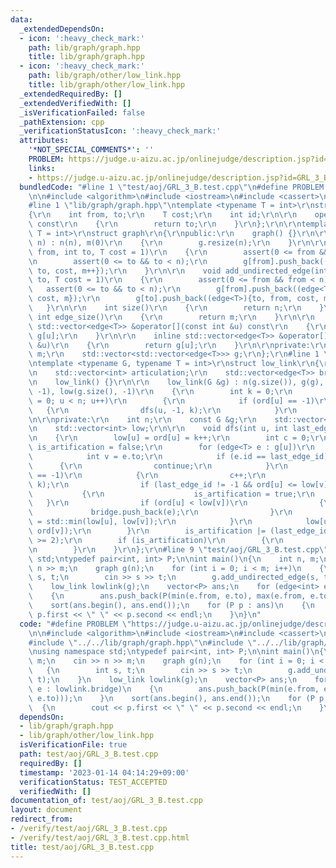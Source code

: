 ```yaml
---
data:
  _extendedDependsOn:
  - icon: ':heavy_check_mark:'
    path: lib/graph/graph.hpp
    title: lib/graph/graph.hpp
  - icon: ':heavy_check_mark:'
    path: lib/graph/other/low_link.hpp
    title: lib/graph/other/low_link.hpp
  _extendedRequiredBy: []
  _extendedVerifiedWith: []
  _isVerificationFailed: false
  _pathExtension: cpp
  _verificationStatusIcon: ':heavy_check_mark:'
  attributes:
    '*NOT_SPECIAL_COMMENTS*': ''
    PROBLEM: https://judge.u-aizu.ac.jp/onlinejudge/description.jsp?id=GRL_3_B
    links:
    - https://judge.u-aizu.ac.jp/onlinejudge/description.jsp?id=GRL_3_B
  bundledCode: "#line 1 \"test/aoj/GRL_3_B.test.cpp\"\n#define PROBLEM \"https://judge.u-aizu.ac.jp/onlinejudge/description.jsp?id=GRL_3_B\"\
    \n\n#include <algorithm>\n#include <iostream>\n#include <cassert>\n#include <vector>\n\
    #line 1 \"lib/graph/graph.hpp\"\ntemplate <typename T = int>\r\nstruct edge\r\n\
    {\r\n    int from, to;\r\n    T cost;\r\n    int id;\r\n\r\n    operator int()\
    \ const\r\n    {\r\n        return to;\r\n    }\r\n};\r\n\r\ntemplate <typename\
    \ T = int>\r\nstruct graph\r\n{\r\npublic:\r\n    graph() {}\r\n\r\n    graph(int\
    \ n) : n(n), m(0)\r\n    {\r\n        g.resize(n);\r\n    }\r\n\r\n    void add_directed_edge(int\
    \ from, int to, T cost = 1)\r\n    {\r\n        assert(0 <= from && from < n);\r\
    \n        assert(0 <= to && to < n);\r\n        g[from].push_back((edge<T>){from,\
    \ to, cost, m++});\r\n    }\r\n\r\n    void add_undirected_edge(int from, int\
    \ to, T cost = 1)\r\n    {\r\n        assert(0 <= from && from < n);\r\n     \
    \   assert(0 <= to && to < n);\r\n        g[from].push_back((edge<T>){from, to,\
    \ cost, m});\r\n        g[to].push_back((edge<T>){to, from, cost, m++});\r\n \
    \   }\r\n\r\n    int size()\r\n    {\r\n        return n;\r\n    }\r\n\r\n   \
    \ int edge_size()\r\n    {\r\n        return m;\r\n    }\r\n\r\n    inline const\
    \ std::vector<edge<T>> &operator[](const int &u) const\r\n    {\r\n        return\
    \ g[u];\r\n    }\r\n\r\n    inline std::vector<edge<T>> &operator[](const int\
    \ &u)\r\n    {\r\n        return g[u];\r\n    }\r\n\r\nprivate:\r\n    int n,\
    \ m;\r\n    std::vector<std::vector<edge<T>>> g;\r\n};\r\n#line 1 \"lib/graph/other/low_link.hpp\"\
    \ntemplate <typename G, typename T = int>\r\nstruct low_link\r\n{\r\npublic:\r\
    \n    std::vector<int> articulation;\r\n    std::vector<edge<T>> bridge;\r\n\r\
    \n    low_link() {}\r\n\r\n    low_link(G &g) : n(g.size()), g(g), ord(g.size(),\
    \ -1), low(g.size(), -1)\r\n    {\r\n        int k = 0;\r\n        for (int u\
    \ = 0; u < n; u++)\r\n        {\r\n            if (ord[u] == -1)\r\n         \
    \   {\r\n                dfs(u, -1, k);\r\n            }\r\n        }\r\n    }\r\
    \n\r\nprivate:\r\n    int n;\r\n    const G &g;\r\n    std::vector<int> ord;\r\
    \n    std::vector<int> low;\r\n\r\n    void dfs(int u, int last_edge_id, int &k)\r\
    \n    {\r\n        low[u] = ord[u] = k++;\r\n        int c = 0;\r\n        bool\
    \ is_artification = false;\r\n        for (edge<T> e : g[u])\r\n        {\r\n\
    \            int v = e.to;\r\n            if (e.id == last_edge_id)\r\n      \
    \      {\r\n                continue;\r\n            }\r\n            if (ord[v]\
    \ == -1)\r\n            {\r\n                c++;\r\n                dfs(v, e.id,\
    \ k);\r\n                if (last_edge_id != -1 && ord[u] <= low[v])\r\n     \
    \           {\r\n                    is_artification = true;\r\n             \
    \   }\r\n                if (ord[u] < low[v])\r\n                {\r\n       \
    \             bridge.push_back(e);\r\n                }\r\n                low[u]\
    \ = std::min(low[u], low[v]);\r\n            }\r\n            low[u] = std::min(low[u],\
    \ ord[v]);\r\n        }\r\n        is_artification |= (last_edge_id == -1 && c\
    \ >= 2);\r\n        if (is_artification)\r\n        {\r\n            articulation.push_back(u);\r\
    \n        }\r\n    }\r\n};\r\n#line 9 \"test/aoj/GRL_3_B.test.cpp\"\nusing namespace\
    \ std;\ntypedef pair<int, int> P;\n\nint main()\n{\n    int n, m;\n    cin >>\
    \ n >> m;\n    graph g(n);\n    for (int i = 0; i < m; i++)\n    {\n        int\
    \ s, t;\n        cin >> s >> t;\n        g.add_undirected_edge(s, t);\n    }\n\
    \    low_link lowlink(g);\n    vector<P> ans;\n    for (edge<int> e : lowlink.bridge)\n\
    \    {\n        ans.push_back(P(min(e.from, e.to), max(e.from, e.to)));\n    }\n\
    \    sort(ans.begin(), ans.end());\n    for (P p : ans)\n    {\n        cout <<\
    \ p.first << \" \" << p.second << endl;\n    }\n}\n"
  code: "#define PROBLEM \"https://judge.u-aizu.ac.jp/onlinejudge/description.jsp?id=GRL_3_B\"\
    \n\n#include <algorithm>\n#include <iostream>\n#include <cassert>\n#include <vector>\n\
    #include \"../../lib/graph/graph.hpp\"\n#include \"../../lib/graph/other/low_link.hpp\"\
    \nusing namespace std;\ntypedef pair<int, int> P;\n\nint main()\n{\n    int n,\
    \ m;\n    cin >> n >> m;\n    graph g(n);\n    for (int i = 0; i < m; i++)\n \
    \   {\n        int s, t;\n        cin >> s >> t;\n        g.add_undirected_edge(s,\
    \ t);\n    }\n    low_link lowlink(g);\n    vector<P> ans;\n    for (edge<int>\
    \ e : lowlink.bridge)\n    {\n        ans.push_back(P(min(e.from, e.to), max(e.from,\
    \ e.to)));\n    }\n    sort(ans.begin(), ans.end());\n    for (P p : ans)\n  \
    \  {\n        cout << p.first << \" \" << p.second << endl;\n    }\n}\n"
  dependsOn:
  - lib/graph/graph.hpp
  - lib/graph/other/low_link.hpp
  isVerificationFile: true
  path: test/aoj/GRL_3_B.test.cpp
  requiredBy: []
  timestamp: '2023-01-14 04:14:29+09:00'
  verificationStatus: TEST_ACCEPTED
  verifiedWith: []
documentation_of: test/aoj/GRL_3_B.test.cpp
layout: document
redirect_from:
- /verify/test/aoj/GRL_3_B.test.cpp
- /verify/test/aoj/GRL_3_B.test.cpp.html
title: test/aoj/GRL_3_B.test.cpp
---
```

